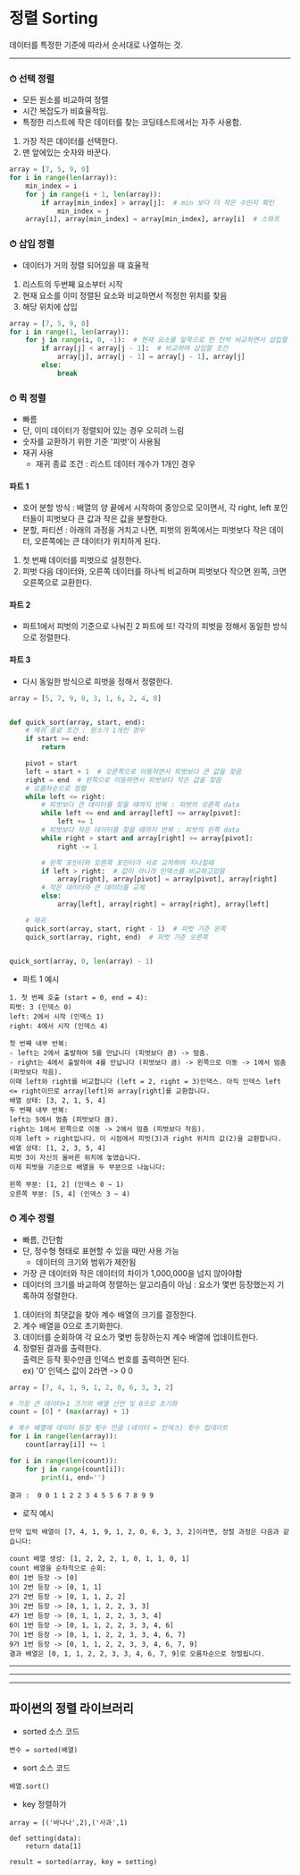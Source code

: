 # 정렬 Sorting

데이터를 특정한 기준에 따라서 순서대로 나열하는 것.

---

### ⏱ 선택 정렬

- 모든 원소를 비교하여 정렬
- 시간 복잡도가 비효율적임.
- 특정한 리스트에 작은 데이터를 찾는 코딩테스트에서는 자주 사용함.

1. 가장 작은 데이터를 선택한다.
2. 맨 앞에있는 숫자와 바꾼다.

```python
array = [7, 5, 9, 0]
for i in range(len(array)):
    min_index = i
    for j in range(i + 1, len(array)):
        if array[min_index] > array[j]:  # min 보다 더 작은 수인지 확인
            min_index = j
    array[i], array[min_index] = array[min_index], array[i]  # 스와프
```

### ⏱ 삽입 정렬

- 데이터가 거의 정렬 되어있을 때 효율적

1. 리스트의 두번째 요소부터 시작
2. 현재 요소를 이미 정렬된 요소와 비교하면서 적정한 위치를 찾음
3. 해당 위치에 삽입

```python
array = [7, 5, 9, 0]
for i in range(1, len(array)):
    for j in range(i, 0, -1):  # 현재 요소를 앞쪽으로 한 칸씩 비교하면서 삽입할 위차를 찾음.
        if array[j] < array[j - 1]:  # 비교하여 삽입할 조건
            array[j], array[j - 1] = array[j - 1], array[j]
        else:
            break
```

### ⏱ 퀵 정렬

- 빠름
- 단, 이미 데이터가 정렬되어 있는 경우 오히려 느림
- 숫자를 교환하기 위한 기준 '피벗'이 사용됨
- 재귀 사용
    - 재귀 종료 조건 : 리스트 데이터 개수가 1개인 경우

#### 파트 1

- 호어 분할 방식 : 배열의 양 끝에서 시작하여 중앙으로 모이면서, 각 right, left 포인터들이 피벗보다 큰 값과 작은 값을 분할한다.
- 분할, 파티션 : 아래의 과정을 거치고 나면, 피벗의 왼쪽에서는 피벗보다 작은 데이터, 오른쪽에는 큰 데이터가 위치하게 된다.

1. 첫 번째 데이터를 피벗으로 설정한다.
2. 피벗 다음 데이터와, 오른쪽 데이터를 하나씩 비교하며 피벗보다 작으면 왼쪽, 크면 오른쪽으로 교환한다.

#### 파트 2

- 파트1에서 피벗의 기준으로 나눠진 2 파트에 또! 각각의 피벗을 정해서 동일한 방식으로 정렬한다.

#### 파트 3

- 다시 동일한 방식으로 피벗을 정해서 정렬한다.

```python
array = [5, 7, 9, 0, 3, 1, 6, 2, 4, 8]


def quick_sort(array, start, end):
    # 재귀 종료 조건 : 원소가 1개인 경우
    if start >= end:
        return

    pivot = start
    left = start + 1  # 오른쪽으로 이동하면서 피벗보다 큰 값을 찾음
    right = end  # 왼쪽으로 이동하면서 피벗보다 작은 값을 찾음
    # 오름차순으로 정렬
    while left <= right:
        # 피벗보다 큰 데이터를 찾을 떄까지 반복 : 피벗의 오른쪽 data
        while left <= end and array[left] <= array[pivot]:
            left += 1
        # 피벗보다 작은 데이터를 찾을 떄까지 반복 : 피벗의 왼쪽 data
        while right > start and array[right] >= array[pivot]:
            right -= 1

        # 왼쪽 포인터와 오른쪽 포인터가 서로 교차하여 지나칠때
        if left > right:  # 값이 아니라 인덱스를 비교하고있음
            array[right], array[pivot] = array[pivot], array[right]
        # 작은 데이터와 큰 데이터를 교체
        else:
            array[left], array[right] = array[right], array[left]

    # 재귀
    quick_sort(array, start, right - 1)  # 피벗 기준 왼쪽
    quick_sort(array, right, end)  # 피벗 기준 오른쪽


quick_sort(array, 0, len(array) - 1)

```

- 파트 1 예시

```text
1. 첫 번째 호출 (start = 0, end = 4):
피벗: 3 (인덱스 0)
left: 2에서 시작 (인덱스 1)
right: 4에서 시작 (인덱스 4)

첫 번째 내부 반복:
- left는 2에서 출발하여 5를 만납니다 (피벗보다 큼) -> 멈춤.
- right는 4에서 출발하여 4를 만납니다 (피벗보다 큼) -> 왼쪽으로 이동 -> 1에서 멈춤 (피벗보다 작음).
이때 left와 right를 비교합니다 (left = 2, right = 3)인덱스. 아직 인덱스 left <= right이므로 array[left]와 array[right]를 교환합니다.
배열 상태: [3, 2, 1, 5, 4]
두 번째 내부 반복:
left는 5에서 멈춤 (피벗보다 큼).
right는 1에서 왼쪽으로 이동 -> 2에서 멈춤 (피벗보다 작음).
이제 left > right입니다. 이 시점에서 피벗(3)과 right 위치의 값(2)을 교환합니다.
배열 상태: [1, 2, 3, 5, 4]
피벗 3이 자신의 올바른 위치에 놓였습니다.
이제 피벗을 기준으로 배열을 두 부분으로 나눕니다:

왼쪽 부분: [1, 2] (인덱스 0 ~ 1)
오른쪽 부분: [5, 4] (인덱스 3 ~ 4)
```

### ⏱ 계수 정렬

- 빠름, 간단함
- 단, 정수형 형태로 표현할 수 있을 때만 사용 가능
    - 데이터의 크기와 범위가 제한됨
- 가장 큰 데이터와 작은 데이터의 차이가 1,000,000을 넘지 않아야함
- 데이터의 크기를 바교하여 정렬하는 알고리즘이 아님 : 요소가 몇번 등장했는지 기록하여 정렬한다.

1. 데이터의 최댓값을 찾아 계수 배열의 크기를 결정한다.
2. 계수 배열을 0으로 초기화한다.
3. 데이터를 순회하여 각 요소가 몇번 등장하는지 계수 배열에 업데이트한다.
4. 정렬된 결과를 출력한다.  
출력은 등작 횟수만큼 인덱스 번호를 출력하면 된다.  
ex) '0' 인덱스 값이 2라면 -> 0 0
```python
array = [7, 4, 1, 9, 1, 2, 0, 6, 3, 3, 2]

# 가장 큰 데이터+1 크기의 배열 선언 및 0으로 초기화
count = [0] * (max(array) + 1)

# 계수 배열에 데이터 등장 횟수 만큼 (데이터 = 인덱스) 횟수 업데이트
for i in range(len(array)):
    count[array[i]] += 1

for i in range(len(count)):
    for j in range(count[i]):
        print(i, end='')
```
    결과 :  0 0 1 1 2 2 3 4 5 5 6 7 8 9 9


- 로직 예시
```text
만약 입력 배열이 [7, 4, 1, 9, 1, 2, 0, 6, 3, 3, 2]이라면, 정렬 과정은 다음과 같습니다:

count 배열 생성: [1, 2, 2, 2, 1, 0, 1, 1, 0, 1]
count 배열을 순차적으로 순회:
0이 1번 등장 -> [0]
1이 2번 등장 -> [0, 1, 1]
2가 2번 등장 -> [0, 1, 1, 2, 2]
3이 2번 등장 -> [0, 1, 1, 2, 2, 3, 3]
4가 1번 등장 -> [0, 1, 1, 2, 2, 3, 3, 4]
6이 1번 등장 -> [0, 1, 1, 2, 2, 3, 3, 4, 6]
7이 1번 등장 -> [0, 1, 1, 2, 2, 3, 3, 4, 6, 7]
9가 1번 등장 -> [0, 1, 1, 2, 2, 3, 3, 4, 6, 7, 9]
결과 배열은 [0, 1, 1, 2, 2, 3, 3, 4, 6, 7, 9]로 오름차순으로 정렬됩니다.

```

---

---

---
## 파이썬의 정렬 라이브러리
- sorted 소스 코드  
```text
변수 = sorted(배열)
```

- sort 소스 코드
```text
배열.sort()
```

- key 정렬하가
```text
array = [('바나나',2),('사과',1)

def setting(data):
    return data[1]
    
result = sorted(array, key = setting)
```
